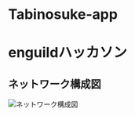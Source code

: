 # Tabinosuke-app
# enguildハッカソン

## ネットワーク構成図

![ネットワーク構成図](https://github.com/user-attachments/assets/a06375c8-b7ac-45fe-90c7-45a2408a36d1)
